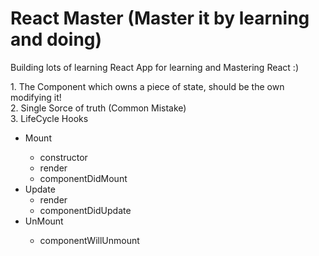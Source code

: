 # React Master (Master it by learning and doing)
Building lots of learning React App for learning and Mastering React :)

</hr>
1. The Component which owns a piece of state, should be the own modifying it!
</br>
2. Single Sorce of truth (Common Mistake)
</br>
3. LifeCycle Hooks
<ul>
  <li>Mount</li>
  	<ul>
      <li>constructor</li>
      <li>render</li>
      <li>componentDidMount</li>
    </ul>
  <li>Update
    <ul>
      <li>render</li>
      <li>componentDidUpdate</li>
    </ul>
  </li>
  <li>UnMount</li>
  	<ul>
      <li>componentWillUnmount</li>
    </ul>
</ul>
